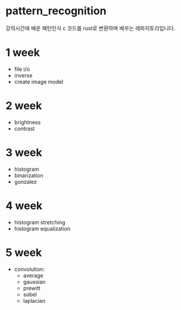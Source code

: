 # pattern_recognition
강의시간에 배운 패턴인식 c 코드를 rust로 변환하며 배우는 레파지토리입니다.

# 1 week
- file i/o
- inverse
- create image model

# 2 week
- brightness
- contrast

# 3 week
- histogram
- binarization
- gonzalez

# 4 week
- histogram stretching
- histogram equalization

# 5 week
- convolution:
    - average
    - gaussian
    - prewitt
    - sobel
    - laplacian